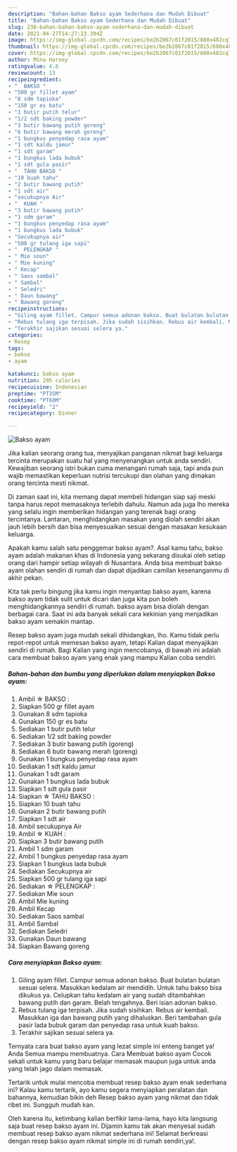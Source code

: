 ```yaml
---
description: "Bahan-bahan Bakso ayam Sederhana dan Mudah Dibuat"
title: "Bahan-bahan Bakso ayam Sederhana dan Mudah Dibuat"
slug: 238-bahan-bahan-bakso-ayam-sederhana-dan-mudah-dibuat
date: 2021-04-27T14:27:23.394Z
image: https://img-global.cpcdn.com/recipes/be2b2067c01f2015/680x482cq70/bakso-ayam-foto-resep-utama.jpg
thumbnail: https://img-global.cpcdn.com/recipes/be2b2067c01f2015/680x482cq70/bakso-ayam-foto-resep-utama.jpg
cover: https://img-global.cpcdn.com/recipes/be2b2067c01f2015/680x482cq70/bakso-ayam-foto-resep-utama.jpg
author: Mina Harvey
ratingvalue: 4.6
reviewcount: 13
recipeingredient:
- "  BAKSO "
- "500 gr fillet ayam"
- "8 sdm tapioka"
- "150 gr es batu"
- "1 butir putih telur"
- "1/2 sdt baking powder"
- "3 butir bawang putih goreng"
- "6 butir bawang merah goreng"
- "1 bungkus penyedap rasa ayam"
- "1 sdt kaldu jamur"
- "1 sdt garam"
- "1 bungkus lada bubuk"
- "1 sdt gula pasir"
- "  TAHU BAKSO "
- "10 buah tahu"
- "2 butir bawang putih"
- "1 sdt air"
- "secukupnya Air"
- "  KUAH "
- "3 butir bawang putih"
- "1 sdm garam"
- "1 bungkus penyedap rasa ayam"
- "1 bungkus lada bubuk"
- "Secukupnya air"
- "500 gr tulang iga sapi"
- "  PELENGKAP "
- " Mie soun"
- " Mie kuning"
- " Kecap"
- " Saos sambal"
- " Sambal"
- " Seledri"
- " Daun bawang"
- " Bawang goreng"
recipeinstructions:
- "Giling ayam fillet. Campur semua adonan bakso. Buat bulatan bulatan sesuai selera. Masukkan kedalam air mendidih. Untuk tahu bakso bisa dikukus ya. Celupkan tahu kedalam air yang sudah ditambahkan bawang putih dan garam. Belah tengahnya. Beri isian adonan bakso."
- "Rebus tulang iga terpisah. Jika sudah sisihkan. Rebus air kembali. Masukkan iga dan bawang putih yang dihaluskan. Beri tambahan gula pasir lada bubuk garam dan penyedap rasa untuk kuah bakso."
- "Terakhir sajikan sesuai selera ya."
categories:
- Resep
tags:
- bakso
- ayam

katakunci: bakso ayam 
nutrition: 295 calories
recipecuisine: Indonesian
preptime: "PT35M"
cooktime: "PT60M"
recipeyield: "2"
recipecategory: Dinner

---
```



![Bakso ayam](https://img-global.cpcdn.com/recipes/be2b2067c01f2015/680x482cq70/bakso-ayam-foto-resep-utama.jpg)

Jika kalian seorang orang tua, menyajikan panganan nikmat bagi keluarga tercinta merupakan suatu hal yang menyenangkan untuk anda sendiri. Kewajiban seorang istri bukan cuma menangani rumah saja, tapi anda pun wajib memastikan keperluan nutrisi tercukupi dan olahan yang dimakan orang tercinta mesti nikmat.

Di zaman  saat ini, kita memang dapat membeli hidangan siap saji meski tanpa harus repot memasaknya terlebih dahulu. Namun ada juga lho mereka yang selalu ingin memberikan hidangan yang terenak bagi orang tercintanya. Lantaran, menghidangkan masakan yang diolah sendiri akan jauh lebih bersih dan bisa menyesuaikan sesuai dengan masakan kesukaan keluarga. 



Apakah kamu salah satu penggemar bakso ayam?. Asal kamu tahu, bakso ayam adalah makanan khas di Indonesia yang sekarang disukai oleh setiap orang dari hampir setiap wilayah di Nusantara. Anda bisa membuat bakso ayam olahan sendiri di rumah dan dapat dijadikan camilan kesenanganmu di akhir pekan.

Kita tak perlu bingung jika kamu ingin menyantap bakso ayam, karena bakso ayam tidak sulit untuk dicari dan juga kita pun boleh menghidangkannya sendiri di rumah. bakso ayam bisa diolah dengan berbagai cara. Saat ini ada banyak sekali cara kekinian yang menjadikan bakso ayam semakin mantap.

Resep bakso ayam juga mudah sekali dihidangkan, lho. Kamu tidak perlu repot-repot untuk memesan bakso ayam, tetapi Kalian dapat menyajikan sendiri di rumah. Bagi Kalian yang ingin mencobanya, di bawah ini adalah cara membuat bakso ayam yang enak yang mampu Kalian coba sendiri.

<!--inarticleads1-->

##### Bahan-bahan dan bumbu yang diperlukan dalam menyiapkan Bakso ayam:

1. Ambil  ☆ BAKSO :
1. Siapkan 500 gr fillet ayam
1. Gunakan 8 sdm tapioka
1. Gunakan 150 gr es batu
1. Sediakan 1 butir putih telur
1. Sediakan 1/2 sdt baking powder
1. Sediakan 3 butir bawang putih (goreng)
1. Sediakan 6 butir bawang merah (goreng)
1. Gunakan 1 bungkus penyedap rasa ayam
1. Sediakan 1 sdt kaldu jamur
1. Gunakan 1 sdt garam
1. Gunakan 1 bungkus lada bubuk
1. Siapkan 1 sdt gula pasir
1. Siapkan  ☆ TAHU BAKSO :
1. Siapkan 10 buah tahu
1. Gunakan 2 butir bawang putih
1. Siapkan 1 sdt air
1. Ambil secukupnya Air
1. Ambil  ☆ KUAH :
1. Siapkan 3 butir bawang putih
1. Ambil 1 sdm garam
1. Ambil 1 bungkus penyedap rasa ayam
1. Siapkan 1 bungkus lada bubuk
1. Sediakan Secukupnya air
1. Siapkan 500 gr tulang iga sapi
1. Sediakan  ☆ PELENGKAP :
1. Sediakan  Mie soun
1. Ambil  Mie kuning
1. Ambil  Kecap
1. Sediakan  Saos sambal
1. Ambil  Sambal
1. Sediakan  Seledri
1. Gunakan  Daun bawang
1. Siapkan  Bawang goreng




<!--inarticleads2-->

##### Cara menyiapkan Bakso ayam:

1. Giling ayam fillet. Campur semua adonan bakso. Buat bulatan bulatan sesuai selera. Masukkan kedalam air mendidih. Untuk tahu bakso bisa dikukus ya. Celupkan tahu kedalam air yang sudah ditambahkan bawang putih dan garam. Belah tengahnya. Beri isian adonan bakso.
1. Rebus tulang iga terpisah. Jika sudah sisihkan. Rebus air kembali. Masukkan iga dan bawang putih yang dihaluskan. Beri tambahan gula pasir lada bubuk garam dan penyedap rasa untuk kuah bakso.
1. Terakhir sajikan sesuai selera ya.




Ternyata cara buat bakso ayam yang lezat simple ini enteng banget ya! Anda Semua mampu membuatnya. Cara Membuat bakso ayam Cocok sekali untuk kamu yang baru belajar memasak maupun juga untuk anda yang telah jago dalam memasak.

Tertarik untuk mulai mencoba membuat resep bakso ayam enak sederhana ini? Kalau kamu tertarik, ayo kamu segera menyiapkan peralatan dan bahannya, kemudian bikin deh Resep bakso ayam yang nikmat dan tidak ribet ini. Sungguh mudah kan. 

Oleh karena itu, ketimbang kalian berfikir lama-lama, hayo kita langsung saja buat resep bakso ayam ini. Dijamin kamu tak akan menyesal sudah membuat resep bakso ayam nikmat sederhana ini! Selamat berkreasi dengan resep bakso ayam nikmat simple ini di rumah sendiri,ya!.

